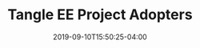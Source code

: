 ---
title: "Tangle EE Project Adopters"
date: 2019-09-10T15:50:25-04:00
working_group: tangle-ee
---